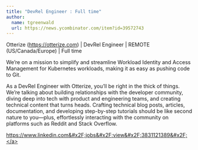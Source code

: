 ```yaml
---
title: "DevRel Engineer : Full time"
author:
  name: tgreenwald
  url: https://news.ycombinator.com/item?id=39572743
---
```

Otterize (<a href="https:&#x2F;&#x2F;otterize.com" rel="nofollow">https:&#x2F;&#x2F;otterize.com</a>) | DevRel Engineer | REMOTE (US&#x2F;Canada&#x2F;Europe) | Full time

We’re on a mission to simplify and streamline Workload Identity and Access Management for Kubernetes workloads, making it as easy as pushing code to Git.

As a DevRel Engineer with Otterize, you’ll be right in the thick of things. We’re talking about building relationships with the developer community, diving deep into tech with product and engineering teams, and creating technical content that turns heads. Crafting technical blog posts, articles, documentation, and developing step-by-step tutorials should be like second nature to you—plus, effortlessly interacting with the community on platforms such as Reddit and Stack Overflow.

<a href="https:&#x2F;&#x2F;www.linkedin.com&#x2F;jobs&#x2F;view&#x2F;3831121389&#x2F;" rel="nofollow">https:&#x2F;&#x2F;www.linkedin.com&#x2F;jobs&#x2F;view&#x2F;3831121389&#x2F;</a>
